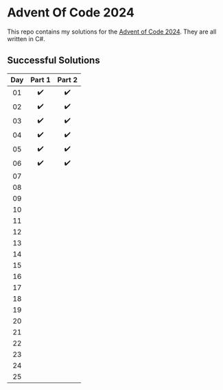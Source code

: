 # Advent Of Code 2024

This repo contains my solutions for the [Advent of Code 2024](https://adventofcode.com/2024). They are all written in C#.

## Successful Solutions

| Day | Part 1 |       Part 2        |
|:---:|:------:|:-------------------:|
| 01  |  :heavy_check_mark:   | :heavy_check_mark:  |
| 02  |  :heavy_check_mark:   | :heavy_check_mark:  |
| 03  |  :heavy_check_mark:   | :heavy_check_mark:  |
| 04  |  :heavy_check_mark:   | :heavy_check_mark:  |
| 05  |  :heavy_check_mark:   | :heavy_check_mark:  |
| 06  |  :heavy_check_mark:   | :heavy_check_mark:  |
| 07  |    |                     |
| 08  |    |                     |
| 09  |    |                     |
| 10  |    |                     |
| 11  |    |                     |   
| 12  |    |                     |
| 13  |    |                     |
| 14  |    |                     |
| 15  |    |                     |
| 16  |    |                     |
| 17  |    |                     |
| 18  |    |                     |
| 19  |    |                     |
| 20  |    |                     |
| 21  |    |                     |
| 22  |    |                     |
| 23  |    |                     |
| 24  |    |                     |
| 25  |    |                     |
